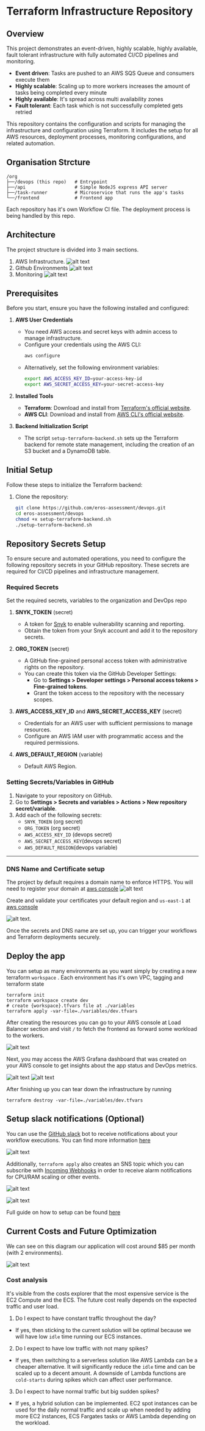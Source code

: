 # Terraform Infrastructure Repository

## Overview

This project demonstrates an event-driven, highly scalable, highly available, fault tolerant infrastructure with fully automated CI/CD pipelines and monitoring.
- **Event driven**: Tasks are pushed to an AWS SQS Queue and consumers execute them
- **Highly scalable**: Scaling up to more workers increases the amount of tasks being completed every minute
- **Highly available**: It's spread across multi availability zones
- **Fault tolerant**: Each task which is not successfully completed gets retried

This repository contains the configuration and scripts for managing the infrastructure and configuration using Terraform. It includes the setup for all AWS resources, deployment processes, monitoring configurations, and related automation.

## Organisation Strcture 
```
/org
├──/devops (this repo)   # Entrypoint
├──/api                  # Simple NodeJS express API server
├──/task-runner          # Microservice that runs the app's tasks
└──/frontend             # Frontend app
```

Each repository has it's own Workflow CI file. The deployment process is being handled by this repo.

## Architecture
The project structure is divided into 3 main sections. 
1. AWS Infrastructure.
![alt text](icons/image-1.png)
2. Github Environments
![alt text](icons/image-2.png)
3. Monitoring
![alt text](icons/image-3.png)

## Prerequisites

Before you start, ensure you have the following installed and configured:

1. **AWS User Credentials**  
   - You need AWS access and secret keys with admin access to manage infrastructure.
   - Configure your credentials using the AWS CLI:
     ```bash
     aws configure
     ```
   - Alternatively, set the following environment variables:
     ```bash
     export AWS_ACCESS_KEY_ID=your-access-key-id
     export AWS_SECRET_ACCESS_KEY=your-secret-access-key
     ```

2. **Installed Tools**
   - **Terraform**: Download and install from [Terraform's official website](https://www.terraform.io/downloads.html).
   - **AWS CLI**: Download and install from [AWS CLI's official website](https://aws.amazon.com/cli/).

3. **Backend Initialization Script**  
   - The script `setup-terraform-backend.sh` sets up the Terraform backend for remote state management, including the creation of an S3 bucket and a DynamoDB table.

## Initial Setup

Follow these steps to initialize the Terraform backend:

1. Clone the repository:

   ```bash
   git clone https://github.com/eros-assessment/devops.git
   cd eros-assessment/devops
   chmod +x setup-terraform-backend.sh
   ./setup-terraform-backend.sh

## Repository Secrets Setup

To ensure secure and automated operations, you need to configure the following repository secrets in your GitHub repository. These secrets are required for CI/CD pipelines and infrastructure management.

### Required Secrets
Set the required secrets, variables to the organization and DevOps repo

1. **SNYK_TOKEN**  (secret)
   - A token for [Snyk](https://snyk.io/) to enable vulnerability scanning and reporting.
   - Obtain the token from your Snyk account and add it to the repository secrets.

2. **ORG_TOKEN**  (secret)
   - A GitHub fine-grained personal access token with administrative rights on the repository.
   - You can create this token via the GitHub Developer Settings:
     - Go to **Settings > Developer settings > Personal access tokens > Fine-grained tokens**.
     - Grant the token access to the repository with the necessary scopes.

3. **AWS_ACCESS_KEY_ID** and **AWS_SECRET_ACCESS_KEY**  (secret)
   - Credentials for an AWS user with sufficient permissions to manage resources.
   - Configure an AWS IAM user with programmatic access and the required permissions.
4. **AWS_DEFAULT_REGION**  (variable)
   - Default AWS Region.

### Setting Secrets/Variables in GitHub

1. Navigate to your repository on GitHub.
2. Go to **Settings > Secrets and variables > Actions > New repository secret/variable**.
3. Add each of the following secrets:
   - `SNYK_TOKEN` (org secret)
   - `ORG_TOKEN` (org secret)
   - `AWS_ACCESS_KEY_ID` (devops secret)
   - `AWS_SECRET_ACCESS_KEY`(devops secret)
   - `AWS_DEFAULT_REGION`(devops variable)

---
### DNS Name and Certificate setup
The project by default requires a domain name to enforce HTTPS. You will need to register your domain at [aws console](https://us-east-1.console.aws.amazon.com/route53/v2/hostedzones?region=eu-west-1)
![alt text](icons/image-13.png)

Create and validate your certificates your default region and `us-east-1` at [aws console](https://eu-west-1.console.aws.amazon.com/acm/home?region=eu-west-1#/welcome)

![alt text](icons/image-14.png).

Once the secrets and DNS name are set up, you can trigger your workflows and Terraform deployments securely.

## Deploy the app
You can setup as many environments as you want simply by creating a new terraform `workspace` . Each environment has it's own VPC, tagging and terraform state
```
terraform init
terraform workspace create dev
# create {workspace}.tfvars file at ./variables
terraform apply -var-file=./variables/dev.tfvars
```
After creating the resources you can go to your AWS console at Load Balancer section and visit `/` to fetch the frontend as forward some workload to the workers.

![alt text](icons/image-9.png)

Next, you may access the AWS Grafana dashboard that was created on your AWS console to get insights about the app status and DevOps metrics.

![alt text](icons/image-5.png)
![alt text](icons/image-6.png)

After finishing up you can tear down the infrastructure by running
```
terraform destroy -var-file=./variables/dev.tfvars
```

## Setup slack notifications (Optional)
You can use the [GitHub slack](https://slack.github.com/) bot to receive notifications about your workflow executions. You can find more information [here](https://github.com/integrations/slack)

![alt text](icons/image.png)

Additionally, `terraform apply` also creates an SNS topic which you can subscribe with [Incoming Webhooks](https://slack.com/marketplace/A0F7XDUAZ-incoming-webhooks) in order to receive alarm notifications for CPU/RAM scaling or other events.

![alt text](icons/image-10.png)

![alt text](icons/image-11.png)

Full guide on how to setup can be found [here](https://medium.com/@veeru1076/integrate-sns-with-slack-without-lambda-5bbaf500633a)


## Current Costs and Future Optimization
We can see on this diagram our application will cost around $85 per month (with 2 environments).

![alt text](icons/image-12.png)

### Cost analysis
It's visible from the costs explorer that the most expensive service is the EC2 Compute and the ECS. The future cost really depends on the expected traffic and user load.

1. Do I expect to have constant traffic throughout the day?
- If yes, then sticking to the current solution will be optimal because we will have low `idle` time running our ECS instances.
2. Do I expect to have low traffic with not many spikes?
- If yes, then switching to a serverless solution like AWS Lambda can be a cheaper alternative. It will significantly reduce the `idle` time and can be scaled up to a decent amount. A downside of Lambda functions are `cold-starts` during spikes which can affect user performance.
3. Do I expect to have normal traffic but big sudden spikes?
- If yes, a hybrid solution can be implemented. EC2 spot instances can be used for the daily normal traffic and scale up when needed by adding more EC2 instances, ECS Fargates tasks or AWS Lambda depending on the workload.
